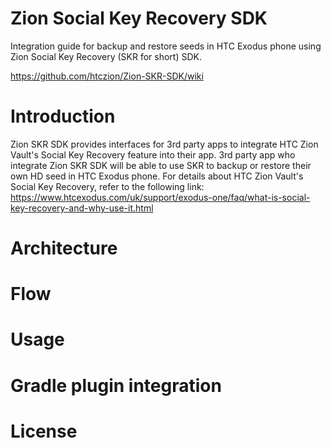 # Zion Social Key Recovery SDK

Integration guide for backup and restore seeds in HTC Exodus phone using Zion Social Key Recovery (SKR for short) SDK.

https://github.com/htczion/Zion-SKR-SDK/wiki

# Introduction

Zion SKR SDK provides interfaces for 3rd party apps to integrate HTC Zion Vault's Social Key Recovery feature into their app. 3rd party app who integrate Zion SKR SDK will be able to use SKR to backup or restore their own HD seed in HTC Exodus phone. For details about HTC Zion Vault's Social Key Recovery, refer to the following link: https://www.htcexodus.com/uk/support/exodus-one/faq/what-is-social-key-recovery-and-why-use-it.html


# Architecture

# Flow

# Usage

# Gradle plugin integration

# License
